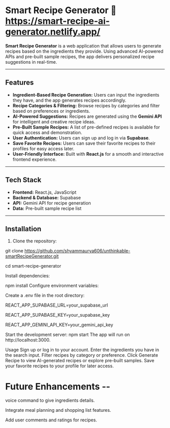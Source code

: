 # Smart Recipe Generator 🍳 https://smart-recipe-ai-generator.netlify.app/

**Smart Recipe Generator** is a web application that allows users to generate recipes based on the ingredients they provide. Using advanced AI-powered APIs and pre-built sample recipes, the app delivers personalized recipe suggestions in real-time.  

---

## Features

- **Ingredient-Based Recipe Generation:** Users can input the ingredients they have, and the app generates recipes accordingly.
- **Recipe Categories & Filtering:** Browse recipes by categories and filter based on preferences or ingredients.
- **AI-Powered Suggestions:** Recipes are generated using the **Gemini API** for intelligent and creative recipe ideas.
- **Pre-Built Sample Recipes:** A list of pre-defined recipes is available for quick access and demonstration.
- **User Authentication:** Users can sign up and log in via **Supabase**.
- **Save Favorite Recipes:** Users can save their favorite recipes to their profiles for easy access later.
- **User-Friendly Interface:** Built with **React.js** for a smooth and interactive frontend experience.

---

## Tech Stack

- **Frontend:** React.js, JavaScript
- **Backend & Database:** Supabase
- **API:** Gemini API for recipe generation
- **Data:** Pre-built sample recipe list

---

## Installation

1. Clone the repository:

git clone https://github.com/shyammaurya606/unthinkable-smartRecipeGenerator.git 

cd smart-recipe-generator

Install dependencies:


npm install
Configure environment variables:

Create a .env file in the root directory:


REACT_APP_SUPABASE_URL=your_supabase_url

REACT_APP_SUPABASE_KEY=your_supabase_key

REACT_APP_GEMINI_API_KEY=your_gemini_api_key


Start the development server:
npm start
The app will run on http://localhost:3000.

Usage
Sign up or log in to your account.
Enter the ingredients you have in the search input.
Filter recipes by category or preference.
Click Generate Recipe to view AI-generated recipes or explore pre-built samples.
Save your favorite recipes to your profile for later access.


# Future Enhancements --

voice command to give ingredients details.

Integrate meal planning and shopping list features.

Add user comments and ratings for recipes.
